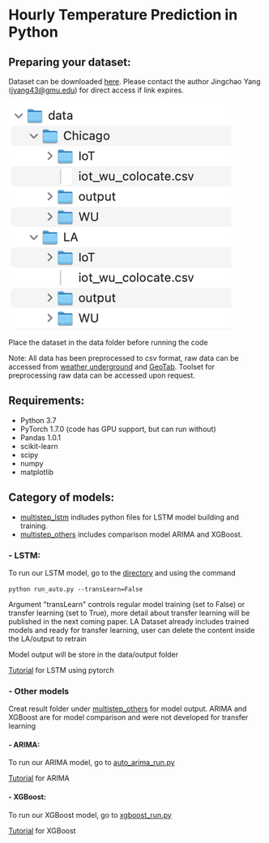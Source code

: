 # Hourly Temperature Prediction in Python


## Preparing your dataset:

Dataset can be downloaded [here](https://exchangelabsgmu-my.sharepoint.com/:f:/g/personal/jyang43_masonlive_gmu_edu/En-TZLF4UVBAqyCtiyQOYM0BU3leFL4TSCJd18xoIXovGA?e=b3LTcq). Please contact the author Jingchao Yang (jyang43@gmu.edu) for direct access if link expires.

![dataset view](data/view/dataView.png)

Place the dataset in the data folder before running the code 

Note: All data has been preprocessed to csv format, raw data can be accessed from [weather underground](https://www.wunderground.com/) and [GeoTab](https://data.geotab.com/weather/temperature). Toolset for preprocessing raw data can be accessed upon request.

## Requirements:
- Python 3.7
- PyTorch 1.7.0 (code has GPU support, but can run without) 
- Pandas 1.0.1
- scikit-learn
- scipy
- numpy
- matplotlib

## Category of models:

* [multistep_lstm](multistep_lstm) indludes python files for LSTM model building and training. 
* [multistep_others](multistep_others) includes comparison model ARIMA and XGBoost.


### - LSTM:

To run our LSTM model, go to the [directory](multistep_lstm) and using the command

```python run_auto.py --transLearn=False```

Argument "transLearn" controls regular model training (set to False) or transfer learning (set to True), more detail about transfer learning will be published in the next coming paper. LA Dataset already includes trained models and ready for transfer learning, user can delete the content inside the LA/output to retrain

Model output will be store in the data/output folder

[Tutorial](https://stackabuse.com/time-series-prediction-using-lstm-with-pytorch-in-python/) for LSTM using pytorch 


### - Other models 

Creat result folder under [multistep_others](multistep_others) for model output. ARIMA and XGBoost are for model comparison and were not developed for transfer learning 

#### - ARIMA:

To run our ARIMA model, go to [auto_arima_run.py](multistep_others/auto_arima_run.py)

[Tutorial](https://www.kaggle.com/sumi25/understand-arima-and-tune-p-d-q) for ARIMA 

#### - XGBoost:

To run our XGBoost model, go to [xgboost_run.py](multistep_others/xgboost_run.py)

[Tutorial](https://www.kaggle.com/furiousx7/xgboost-time-series) for XGBoost 
